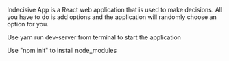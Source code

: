 Indecisive App is a React web application that is used to make decisions. All you have to do is add options and the application will randomly choose an option for you.

Use yarn run dev-server from terminal to start the application

Use "npm init" to install node_modules
